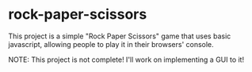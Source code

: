 # rock-paper-scissors

This project is a simple "Rock Paper Scissors" game that uses basic javascript, allowing people to play it in their browsers' console. 

NOTE:
This project is not complete! I'll work on implementing a GUI to it!